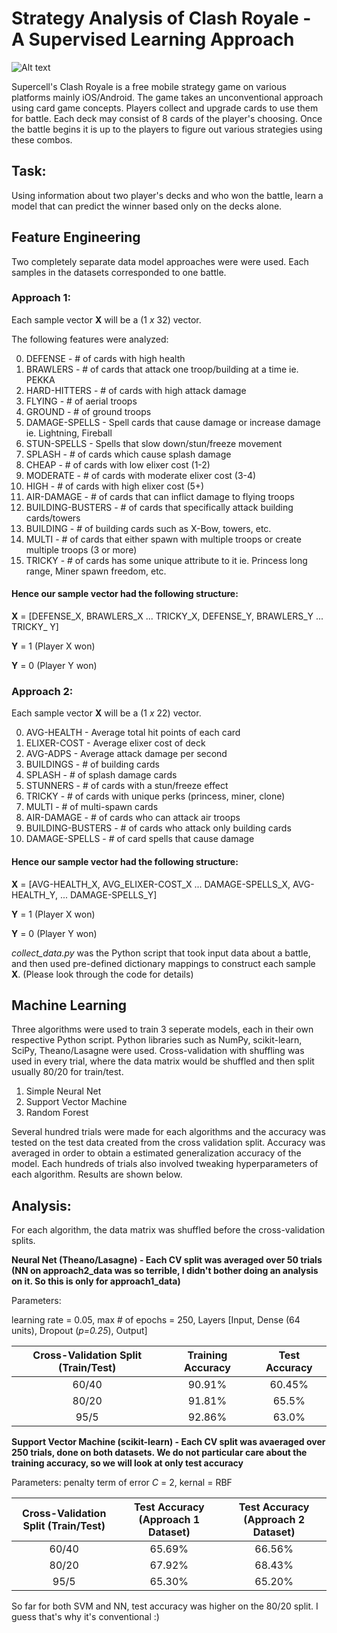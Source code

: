 # Strategy Analysis of Clash Royale - A Supervised Learning Approach

![Alt text](https://cloud.githubusercontent.com/assets/13232148/25375697/9137fcfe-296f-11e7-9778-6ab978515fb5.jpg)

Supercell's Clash Royale is a free mobile strategy game on various platforms mainly iOS/Android. The game takes an unconventional approach using 
card game concepts. Players collect and upgrade cards to use them for battle. Each deck may consist of 8 cards of the player's choosing. Once the battle begins
it is up to the players to figure out various strategies using these combos. 

## Task: 
Using information about two player's decks and who won the battle, learn a model that can predict the winner based only on the decks alone.

## Feature Engineering

Two completely separate data model approaches were were used. Each samples in the datasets corresponded to one battle.

### Approach 1:
Each sample vector **X** will be a (1 *x* 32) vector. 

The following features were analyzed:

0) DEFENSE - # of cards with high health
1) BRAWLERS - # of cards that attack one troop/building at a time ie. PEKKA
2) HARD-HITTERS - # of cards with high attack damage
3) FLYING - # of aerial troops
4) GROUND - # of ground troops
5) DAMAGE-SPELLS - Spell cards that cause damage or increase damage ie. Lightning, Fireball
6) STUN-SPELLS - Spells that slow down/stun/freeze movement
7) SPLASH - # of cards which cause splash damage
8) CHEAP - # of cards with low elixer cost (1-2)
9) MODERATE - # of cards with moderate elixer cost (3-4)
10) HIGH - # of cards with high elixer cost (5+)
11) AIR-DAMAGE - # of cards that can inflict damage to flying troops
12) BUILDING-BUSTERS - # of cards that specifically attack building cards/towers
13) BUILDING - # of building cards such as X-Bow, towers, etc.
14) MULTI - # of cards that either spawn with multiple troops or create multiple troops (3 or more)
15) TRICKY - # of cards has some unique attribute to it ie. Princess long range, Miner spawn freedom, etc.

#### Hence our sample vector had the following structure:

**X** = [DEFENSE_X, BRAWLERS_X ... TRICKY_X, DEFENSE_Y, BRAWLERS_Y ... TRICKY_ Y]

**Y** = 1 (Player X won)

**Y** = 0 (Player Y won)

### Approach 2:
Each sample vector **X** will be a (1 *x* 22) vector. 

0) AVG-HEALTH       - Average total hit points of each card
1) ELIXER-COST      - Average elixer cost of deck
2) AVG-ADPS         - Average attack damage per second
3) BUILDINGS        - # of building cards
4) SPLASH           - # of splash damage cards
5) STUNNERS         - # of cards with a stun/freeze effect
6) TRICKY           - # of cards with unique perks (princess, miner, clone)
7) MULTI            - # of multi-spawn cards
8) AIR-DAMAGE       - # of cards who can attack air troops
9) BUILDING-BUSTERS - # of cards who attack only building cards
10) DAMAGE-SPELLS   - # of card spells that cause damage


#### Hence our sample vector had the following structure:

**X** = [AVG-HEALTH_X, AVG_ELIXER-COST_X ... DAMAGE-SPELLS_X, AVG-HEALTH_Y, ... DAMAGE-SPELLS_Y]

**Y** = 1 (Player X won)

**Y** = 0 (Player Y won)

*collect_data.py* was the Python script that took input data about a battle, and then used pre-defined dictionary mappings to construct each
sample **X**. (Please look through the code for details)

## Machine Learning

Three algorithms were used to train 3 seperate models, each in their own respective Python script. Python libraries such as NumPy, scikit-learn, 
SciPy, Theano/Lasagne were used. Cross-validation with shuffling was used in every trial, where the data matrix would be shuffled and then split usually
80/20 for train/test.

1. Simple Neural Net
2. Support Vector Machine
3. Random Forest

Several hundred trials were made for each algorithms and the accuracy was tested on the test data created from the cross validation split. Accuracy was averaged in order to obtain a 
estimated generalization accuracy of the model. Each hundreds of trials also involved tweaking hyperparameters of each algorithm. 
Results are shown below.

## Analysis:

For each algorithm, the data matrix was shuffled before the cross-validation splits.

 **Neural Net (Theano/Lasagne) - Each CV split was averaged over 50 trials (NN on approach2_data was so terrible, I didn't bother doing an analysis on it. So this is only for approach1_data)**
 
 Parameters: 
 
 learning rate = 0.05, max # of epochs = 250, Layers [Input, Dense (64 units), Dropout (*p=0.25*), Output]

| Cross-Validation Split (Train/Test)|   Training Accuracy  | Test Accuracy  |
| :-------------:|:-------------:| :-----:|
| 60/40         | 90.91%      | 60.45% |
| 80/20         | 91.81% |   65.5% |
| 95/5 | 92.86%    |    63.0% |

**Support Vector Machine (scikit-learn) - Each CV split was avaeraged over 250 trials, done on both datasets. We do not particular care about the training accuracy, so we will look at only test accuracy** 

Parameters:
penalty term of error *C* = 2, kernal = RBF

| Cross-Validation Split (Train/Test)|  Test Accuracy (Approach 1 Dataset) | Test Accuracy (Approach 2 Dataset) |
| :-------------: |:-------------:| :-------------:|
| 60/40         | 65.69%      | 66.56% |
| 80/20         | 67.92% |   68.43% |
| 95/5 | 65.30%   |   65.20% |

So far for both SVM and NN, test accuracy was higher on the 80/20 split. I guess that's why it's conventional :)


